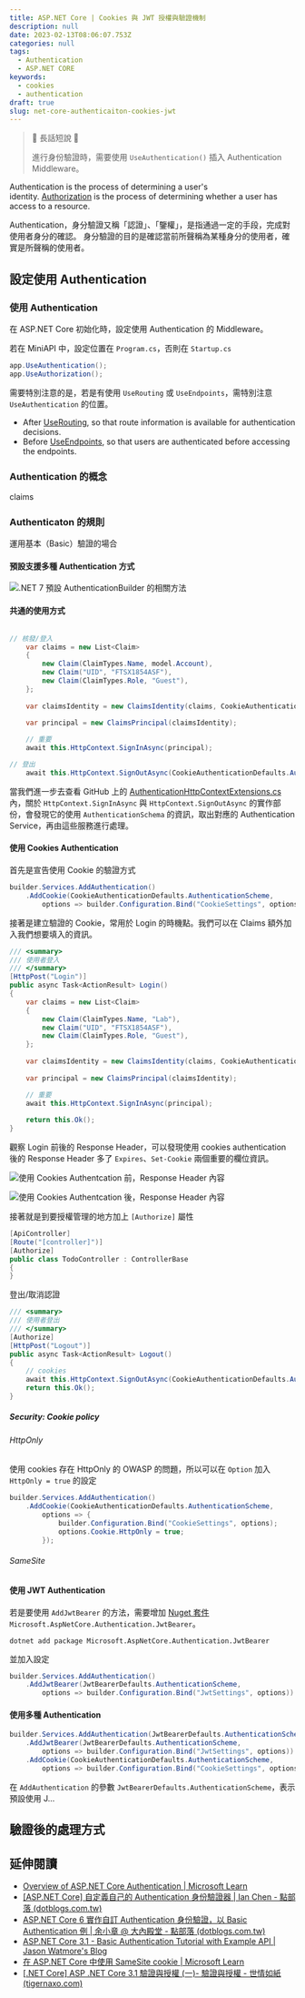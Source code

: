 ```yaml
---
title: ASP.NET Core | Cookies 與 JWT 授權與驗證機制
description: null
date: 2023-02-13T08:06:07.753Z
categories: null
tags:
  - Authentication
  - ASP.NET CORE
keywords:
  - cookies
  - authentication
draft: true
slug: net-core-authenticaiton-cookies-jwt
---
```


> 🔖 長話短說 🔖
>
> 進行身份驗證時，需要使用 `UseAuthentication()` 插入 Authentication Middleware。

Authentication is the process of determining a user's identity. [Authorization](https://learn.microsoft.com/en-us/aspnet/core/security/authorization/introduction?view=aspnetcore-3.1) is the process of determining whether a user has access to a resource.

Authentication，身分驗證又稱「認證」、「鑒權」，是指通過一定的手段，完成對使用者身分的確認。 身分驗證的目的是確認當前所聲稱為某種身分的使用者，確實是所聲稱的使用者。

<!--more-->

## 設定使用 Authentication

### 使用 Authentication

在 ASP.NET Core 初始化時，設定使用 Authentication 的 Middleware。

若在 MiniAPI 中，設定位置在 `Program.cs`，否則在 `Startup.cs`

```c#
app.UseAuthentication();
app.UseAuthorization();
```

需要特別注意的是，若是有使用 `UseRouting` 或 `UseEndpoints`，需特別注意 `UseAuthentication` 的位置。

- After [UseRouting](https://learn.microsoft.com/en-us/dotnet/api/microsoft.aspnetcore.builder.endpointroutingapplicationbuilderextensions.userouting), so that route information is available for authentication decisions.
- Before [UseEndpoints](https://learn.microsoft.com/en-us/dotnet/api/microsoft.aspnetcore.builder.endpointroutingapplicationbuilderextensions.useendpoints), so that users are authenticated before accessing the endpoints.

### Authentication 的概念

claims

### Authenticaton 的規則

運用基本（Basic）驗證的場合

#### 預設支援多種 Authentication 方式

![.NET 7 預設 AuthenticationBuilder 的相關方法](images/support-authentication-method.png)

#### 共通的使用方式

```C#

// 核發/登入
    var claims = new List<Claim>  
    {  
        new Claim(ClaimTypes.Name, model.Account),  
        new Claim("UID", "FTSX1854ASF"),  
        new Claim(ClaimTypes.Role, "Guest"),  
    };  
  
    var claimsIdentity = new ClaimsIdentity(claims, CookieAuthenticationDefaults.AuthenticationScheme);  
  
    var principal = new ClaimsPrincipal(claimsIdentity);  

    // 重要
    await this.HttpContext.SignInAsync(principal);

// 登出
    await this.HttpContext.SignOutAsync(CookieAuthenticationDefaults.AuthenticationScheme);
```

當我們進一步去查看 GitHub 上的 [AuthenticationHttpContextExtensions.cs](https://github.com/dotnet/aspnetcore/blob/main/src/Http/Authentication.Abstractions/src/AuthenticationHttpContextExtensions.cs) 內，關於 `HttpContext.SignInAsync` 與 `HttpContext.SignOutAsync` 的實作部份，會發現它的使用 `AuthenticationSchema` 的資訊，取出對應的 Authentication Service，再由這些服務進行處理。

#### 使用 Cookies Authentication

首先是宣告使用 Cookie 的驗證方式

```C#
builder.Services.AddAuthentication()
    .AddCookie(CookieAuthenticationDefaults.AuthenticationScheme,
        options => builder.Configuration.Bind("CookieSettings", options));
```

接著是建立驗證的 Cookie，常用於 Login 的時機點。我們可以在 Claims 額外加入我們想要填入的資訊。

```C#
/// <summary>  
/// 使用者登入  
/// </summary>  
[HttpPost("Login")]  
public async Task<ActionResult> Login()  
{  
    var claims = new List<Claim>  
    {  
        new Claim(ClaimTypes.Name, "Lab"),  
        new Claim("UID", "FTSX1854ASF"),  
        new Claim(ClaimTypes.Role, "Guest"),  
    };  
  
    var claimsIdentity = new ClaimsIdentity(claims, CookieAuthenticationDefaults.AuthenticationScheme);  
  
    var principal = new ClaimsPrincipal(claimsIdentity);  

    // 重要
    await this.HttpContext.SignInAsync(principal);
    
    return this.Ok();  
}
```

觀察 Login 前後的 Response Header，可以發現使用 cookies authentication 後的 Response Header 多了 `Expires`、`Set-Cookie` 兩個重要的欄位資訊。

![使用 Cookies Authentcation 前，Response Header 內容](images/cookies-login-before-response.png)

![使用 Cookies Authentcation 後，Response Header 內容](images/cookies-login-response.png)



接著就是到要授權管理的地方加上 `[Authorize]` 屬性

```c#
[ApiController]  
[Route("[controller]")]  
[Authorize]  
public class TodoController : ControllerBase  
{  
}
```

登出/取消認證

```C#
/// <summary>
/// 使用者登出
/// </summary>
[Authorize]
[HttpPost("Logout")]
public async Task<ActionResult> Logout()
{
    // cookies 
    await this.HttpContext.SignOutAsync(CookieAuthenticationDefaults.AuthenticationScheme);
    return this.Ok();
}
```

##### Security: Cookie policy

###### HttpOnly

使用 cookies 存在 HttpOnly 的 OWASP 的問題，所以可以在 `Option` 加入 `HttpOnly = true` 的設定

```C#
builder.Services.AddAuthentication()
    .AddCookie(CookieAuthenticationDefaults.AuthenticationScheme,
        options => {
            builder.Configuration.Bind("CookieSettings", options);
            options.Cookie.HttpOnly = true;
        });
```

###### SameSite

#### 使用 JWT Authentication

若是要使用 `AddJwtBearer` 的方法，需要增加 [Nuget 套件](https://www.nuget.org/packages/Microsoft.AspNetCore.Authentication.JwtBearer) `Microsoft.AspNetCore.Authentication.JwtBearer`。

```shell
dotnet add package Microsoft.AspNetCore.Authentication.JwtBearer
```

並加入設定

```C#
builder.Services.AddAuthentication()
    .AddJwtBearer(JwtBearerDefaults.AuthenticationScheme,
        options => builder.Configuration.Bind("JwtSettings", options))
```

#### 使用多種 Authentication

```c#
builder.Services.AddAuthentication(JwtBearerDefaults.AuthenticationScheme)
    .AddJwtBearer(JwtBearerDefaults.AuthenticationScheme,
        options => builder.Configuration.Bind("JwtSettings", options))
    .AddCookie(CookieAuthenticationDefaults.AuthenticationScheme,
        options => builder.Configuration.Bind("CookieSettings", options));

```

在 `AddAuthentication` 的參數 `JwtBearerDefaults.AuthenticationScheme`，表示預設使用 J...

## 驗證後的處理方式

## 延伸閱讀

- [Overview of ASP.NET Core Authentication | Microsoft Learn](https://learn.microsoft.com/en-us/aspnet/core/security/authentication/?view=aspnetcore-7.0)
- [[ASP.NET Core] 自定義自己的 Authentication 身份驗證器 | Ian Chen - 點部落 (dotblogs.com.tw)](https://dotblogs.com.tw/Null/2020/07/03/172547)
- [ASP.NET Core 6 實作自訂 Authentication 身份驗證，以 Basic Authentication 例 | 余小章 @ 大內殿堂 - 點部落 (dotblogs.com.tw)](https://dotblogs.com.tw/yc421206/2022/06/18/asp_net_core_6_use_basic_authentication)
- [ASP.NET Core 3.1 - Basic Authentication Tutorial with Example API | Jason Watmore's Blog](https://jasonwatmore.com/post/2019/10/21/aspnet-core-3-basic-authentication-tutorial-with-example-api)
- [在 ASP.NET Core 中使用 SameSite cookie | Microsoft Learn](https://learn.microsoft.com/zh-tw/aspnet/core/security/samesite?view=aspnetcore-7.0)
- [[.NET Core] ASP .NET Core 3.1 驗證與授權 (一)- 驗證與授權 - 世情如紙 (tigernaxo.com)](https://blogger.tigernaxo.com/post/dotnetcore31/auth/auth_guild_1/)




